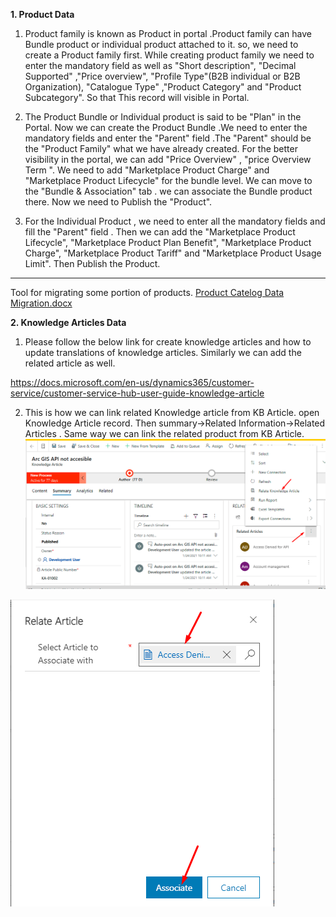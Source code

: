 **1. Product Data**
1. Product family is known as Product in portal .Product family can have Bundle product or individual product attached to it. so, we need to create a Product family first. While creating product family we need to enter the mandatory field as well as "Short description", "Decimal Supported" ,"Price overview", "Profile Type"(B2B individual or B2B Organization), "Catalogue Type" ,"Product Category" and "Product Subcategory". So that This record will visible in Portal.

2. The Product Bundle or Individual product is said to be "Plan" in the Portal. Now we can create the Product Bundle .We need to enter the mandatory fields and enter the "Parent" field .The "Parent" should be the "Product Family" what we have already created. For the better visibility in the portal, we can add "Price Overview" , "price Overview Term ". 
We need to add "Marketplace Product Charge" and "Marketplace Product Lifecycle" for the bundle level. We can move to the "Bundle & Association" tab . we can associate the Bundle product there. Now we need to Publish the "Product". 

3. For the Individual Product , we need to enter all the mandatory fields and fill the "Parent" field . Then we can add the "Marketplace Product Lifecycle", "Marketplace Product Plan Benefit", "Marketplace Product Charge", "Marketplace Product Tariff" and "Marketplace Product Usage Limit". Then Publish the Product.
---
Tool for migrating some portion of products.
[Product Catelog Data Migration.docx](/.attachments/Product%20Catelog%20Data%20Migration-5113cdcc-c92d-4998-b98a-6cd2752fbd90.docx)

**2. Knowledge Articles Data** 

  1. Please follow the below link for create knowledge articles and how to update translations of knowledge articles. Similarly we can add the related article as well.

https://docs.microsoft.com/en-us/dynamics365/customer-service/customer-service-hub-user-guide-knowledge-article

2. This is how we can link related Knowledge article from KB Article.
open Knowledge Article record. Then summary->Related Information->Related Articles . Same way we can link the related product from KB Article.
![RelatedArticle1.png](/.attachments/RelatedArticle1-7364b827-f8d5-46eb-96bb-95b13ff80b00.png) 

![RelatedArticle2.png](/.attachments/RelatedArticle2-fcbe81e4-1a51-4260-8f96-2538d0ed8e04.png)
